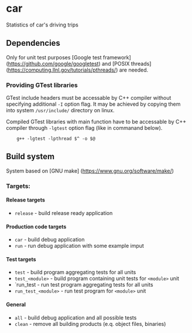 # car

Statistics of car's driving trips


## Dependencies

Only for unit test purposes [Google test framework] (https://github.com/google/googletest) and
[POSIX threads] (https://computing.llnl.gov/tutorials/pthreads/) are needed.

### Providing GTest libraries

GTest include headers must be accessable by C++ compiler without specifying additional `-I` option flag.
It may be achieved by copying them into system `/usr/include/` directory on linux.

Compiled GTest libraries with main function have to be accessable by C++ compiler through `-lgtest` option flag (like in commanand below).
```make
    g++ -lgtest -lpthread $^ -o $@
```

## Build system

System based on [GNU make] (https://www.gnu.org/software/make/)

### Targets:

#### Release targets
- `release`  -  build release ready application 

#### Production code targets
- `car`  -  build debug application
- `run`  -  run debug application with some example imput

#### Test targets
- `test`  -  build program aggregating tests for all units
- `test_<module>`  -  build program containing unit tests for `<module>` unit
- `run_test  -  run test program aggregating tests for all units
- `run_test_<module>`  - run test program for `<module>` unit

#### General
- `all`  -  build debug application and all possible tests
- `clean`  -  remove all building products (e.q. object files, binaries)
